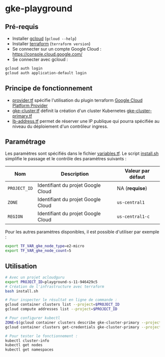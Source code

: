 # gke-playground

## Pré-requis

* Installer [gcloud](https://cloud.google.com/sdk/docs/install) (`gcloud --help`)
* Installer [terraform](https://developer.hashicorp.com/terraform/downloads) (`terraform version`)
* Se connecter sur un compte Google Cloud : https://console.cloud.google.com/
* Se connecter avec gcloud :

```bash
gcloud auth login
gcloud auth application-default login
```

## Principe de fonctionnement

* [provider.tf](provider.tf) spécifie l'utilisation du plugin terraform [Google Cloud Platform Provider](https://registry.terraform.io/providers/hashicorp/google/latest/docs)
* [gke-cluster.tf](gke-cluster.tf) définit la création d'un cluster Kubernetes [gke-cluster-primary.tf](gke-cluster-primary.tf)
* [lb-address.tf](lb-address.tf) permet de réserver une IP publique qui pourra spécifiée au niveau du déploiement d'un contrôleur ingress.

## Paramétrage

Les paramètres sont spécifiés dans le fichier [variables.tf](variables.tf). Le script [install.sh](install.sh) simplifie le passage et le contrôle des paramètres suivants :

| Nom          | Description                        | Valeur par défaut |
| ------------ | ---------------------------------- | ----------------- |
| `PROJECT_ID` | Identifiant du projet Google Cloud | NA (**requise**)  |
| `ZONE`       | Identifiant du projet Google Cloud | `us-central1`     |
| `REGION`     | Identifiant du projet Google Cloud | `us-central1-c`   |

Pour les autres paramètres disponibles, il est possible d'utiliser par exemple :

```bash
export TF_VAR_gke_node_type=e2-micro
export TF_VAR_gke_node_count=5
```

## Utilisation

```bash
# Avec un projet acloudguru
export PROJECT_ID=playground-s-11-946429c5
# Création de l'infrastructure avec terraform
bash install.sh

# Pour inspecter le résultat en ligne de commande :
gcloud container clusters list --project=$PROJECT_ID
gcloud compute addresses list --project=$PROJECT_ID

# Pour configurer kubectl
ZONE=$(gcloud container clusters describe gke-cluster-primary --project=$PROJECT_ID --format="value(location)")
gcloud container clusters get-credentials gke-cluster-primary --project=$PROJECT_ID --zone=$ZONE

# Pour tester le fonctionnement :
kubectl cluster-info
kubectl get nodes
kubectl get namespaces
```



